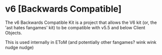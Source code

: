 # v6 [Backwards Compatible]
The v6 Backwards Compatible Kit is a project that allows the V6 kit (or, the 'ast hates fangames' kit) to be compatible with v5.5 and below Client Objects.

This is used internally in EToM (and potentially other fangames? wink wink nudge nudge)